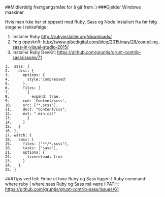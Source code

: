 ##Midlertidig fremgangsmåte for å gå frem :)
###Gjelder Windows maskiner

Hvis man ikke har et oppsett med Ruby, Sass og Node installert fra før følg stegene i rekkefølge:

1.	Installer Ruby http://rubyinstaller.org/downloads/
2.	Følg oppskrift: http://www.gibedigital.com/blog/2015/may/28/compiling-sass-in-visual-studio-2015/
3.	Installer Ruby DevKit: https://github.com/gruntjs/grunt-contrib-sass/issues/71
```
1.	sass: {
2.	  dist: {
3.	    options: {
4.	      style:'compressed'
5.	    },
6.	    files: [
7.	      {
8.	        expand: true,
9.		cwd: 'Content/scss',
10.		src: ["*.scss"],
11.		dest: "Content/css",
12.		ext: ".min.css"
13.	      }
14.	    ]
15.	  }
16.	},
17.	watch: {
18.	  sass: {
19.	    files: ["**/*.scss"],
20.	    tasks: ["sass"],
21.	    options: {
22.	      livereload: true
23.	    }
24.	  }
25.	}
```
###Tips ved feil:
Finne ut hvor Ruby og Sass ligger: I Ruby command: where ruby | where sass
Ruby og Sass må være i PATH: https://github.com/gruntjs/grunt-contrib-sass/issues/61
